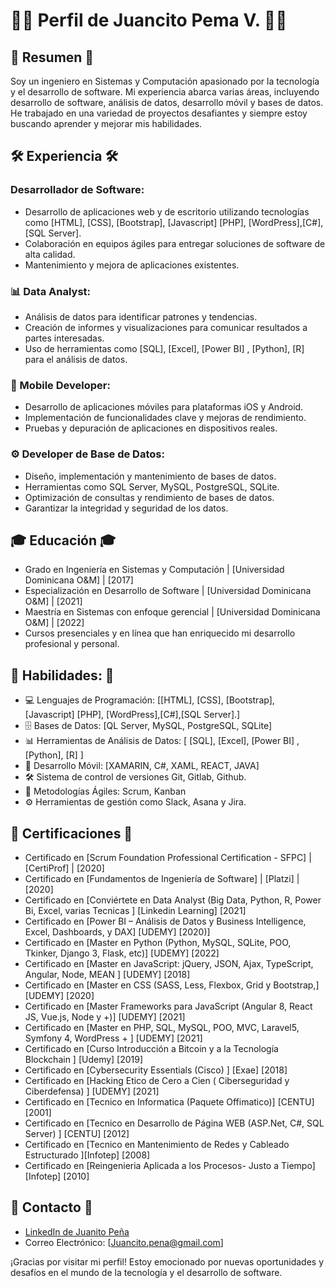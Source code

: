 # 👨‍💻 Perfil de Juancito Pema V. 👨‍💻

## 🚀 Resumen 🚀

Soy un ingeniero en Sistemas y Computación apasionado por la tecnología y el desarrollo de software. Mi experiencia abarca varias áreas, incluyendo desarrollo de software, análisis de datos, desarrollo móvil y bases de datos. He trabajado en una variedad de proyectos desafiantes y siempre estoy buscando aprender y mejorar mis habilidades.

## 🛠️ Experiencia 🛠️

### Desarrollador de Software:

- Desarrollo de aplicaciones web y de escritorio utilizando tecnologías como [HTML], [CSS], [Bootstrap], [Javascript] [PHP], [WordPress],[C#],[SQL Server].
- Colaboración en equipos ágiles para entregar soluciones de software de alta calidad.
- Mantenimiento y mejora de aplicaciones existentes.

### 📊 Data Analyst:

- Análisis de datos para identificar patrones y tendencias.
- Creación de informes y visualizaciones para comunicar resultados a partes interesadas.
- Uso de herramientas como [SQL], [Excel], [Power BI] , [Python], [R] para el análisis de datos.

### 📲 Mobile Developer:

- Desarrollo de aplicaciones móviles para plataformas iOS y Android.
- Implementación de funcionalidades clave y mejoras de rendimiento.
- Pruebas y depuración de aplicaciones en dispositivos reales.

### ⚙️ Developer de Base de Datos:

- Diseño, implementación y mantenimiento de bases de datos.
- Herramientas como SQL Server, MySQL, PostgreSQL, SQLite.
- Optimización de consultas y rendimiento de bases de datos.
- Garantizar la integridad y seguridad de los datos.

## 🎓 Educación 🎓

- Grado en Ingeniería en Sistemas y Computación | [Universidad Dominicana O&M] | [2017]
- Especialización en Desarrollo de Software     | [Universidad Dominicana O&M] | [2021]
- Maestría en Sistemas con enfoque gerencial    | [Universidad Dominicana O&M] | [2022]
- Cursos presenciales y en línea que han enriquecido mi desarrollo profesional y personal.

## 💼 Habilidades: 💼

- 💻 Lenguajes de Programación: [[HTML], [CSS], [Bootstrap], [Javascript] [PHP], [WordPress],[C#],[SQL Server].]
- 🗄️ Bases de Datos: [QL Server, MySQL, PostgreSQL, SQLite]
- 📊 Herramientas de Análisis de Datos: [ [SQL], [Excel], [Power BI] , [Python], [R] ]
- 📱 Desarrollo Móvil: [XAMARIN, C#, XAML, REACT, JAVA]
- 🛠️ Sistema de control de versiones Git, Gitlab, Github.
- 🔄 Metodologías Ágiles: Scrum, Kanban
- ⚙️ Herramientas de gestión como Slack, Asana y Jira.

## 📜 Certificaciones 📜

 - Certificado en [Scrum Foundation Professional Certification - SFPC] | [CertiProf] | [2020]
 - Certificado en [Fundamentos de Ingeniería de Software] | [Platzi] | [2020]
 - Certificado en [Conviértete en Data Analyst (Big Data, Python, R, Power Bi, Excel, varias Tecnicas ] [Linkedin Learning] [2021]
 - Certificado en [Power BI – Análisis de Datos y Business Intelligence, Excel, Dashboards, y DAX] [UDEMY] [2020)]
 - Certificado en [Master en Python (Python, MySQL, SQLite, POO, Tkinker, Django 3, Flask, etc)] [UDEMY] [2022]
 - Certificado en [Master en JavaScript: jQuery, JSON, Ajax, TypeScript, Angular, Node, MEAN ] [UDEMY] [2018]
 - Certificado en [Master en CSS (SASS, Less, Flexbox, Grid y Bootstrap,] [UDEMY] [2020]
 - Certificado en [Master Frameworks para JavaScript (Angular 8, React JS, Vue.js, Node y +)] [UDEMY] [2021]
 - Certificado en [Master en PHP, SQL, MySQL, POO, MVC, Laravel5, Symfony 4, WordPress + ] [UDEMY] [2021]
 - Certificado en [Curso Introducción a Bitcoin y a la Tecnología Blockchain ] [Udemy] [2019]
 - Certificado en [Cybersecurity Essentials (Cisco) ] [Exae] [2018]
 - Certificado en [Hacking Etico de Cero a Cien ( Ciberseguridad y Ciberdefensa) ] [UDEMY] [2021]
 - Certificado en [Tecnico en Informatica (Paquete Offimatico)] [CENTU] [2001]
 - Certificado en [Tecnico en Desarrollo de Página WEB (ASP.Net, C#, SQL Server) ] [CENTU] [2012]
 - Certificado en [Tecnico en Mantenimiento de Redes y Cableado Estructurado ][Infotep] [2008]
 - Certificado en [Reingenieria Aplicada a los Procesos- Justo a Tiempo] [Infotep] [2010]

## 📧 Contacto 📧

- [LinkedIn de Juanito Peña](https://www.linkedin.com/in/juancitope%C3%B1a/)
- Correo Electrónico: [Juancito.pena@gmail.com]


¡Gracias por visitar mi perfil! Estoy emocionado por nuevas oportunidades y desafíos en el mundo de la tecnología y el desarrollo de software.
